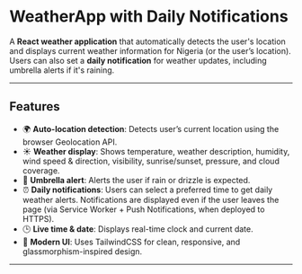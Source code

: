 # WeatherApp with Daily Notifications

A **React weather application** that automatically detects the user's location and displays current weather information for Nigeria (or the user’s location). Users can also set a **daily notification** for weather updates, including umbrella alerts if it's raining.

---

## **Features**

- 🌍 **Auto-location detection**: Detects user’s current location using the browser Geolocation API.
- ☀️ **Weather display**: Shows temperature, weather description, humidity, wind speed & direction, visibility, sunrise/sunset, pressure, and cloud coverage.
- 🌂 **Umbrella alert**: Alerts the user if rain or drizzle is expected.
- ⏰ **Daily notifications**: Users can select a preferred time to get daily weather alerts. Notifications are displayed even if the user leaves the page (via Service Worker + Push Notifications, when deployed to HTTPS).
- 🕒 **Live time & date**: Displays real-time clock and current date.
- 🎨 **Modern UI**: Uses TailwindCSS for clean, responsive, and glassmorphism-inspired design.

---
